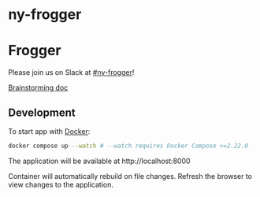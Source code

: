 # ny-frogger

# Frogger

Please join us on Slack at [#ny-frogger](https://nyttechguild.slack.com/archives/C07V5DBJ4SV)!

[Brainstorming doc](https://docs.google.com/document/d/1-DpLnqJBtS9f0qsy528kmM0d71bzCQsQ2j_P4LB0f6g/edit?usp=sharing)

## Development

To start app with [Docker](https://www.docker.com/products/docker-desktop/):

```sh
docker compose up --watch # --watch requires Docker Compose >=2.22.0
```

The application will be available at http://localhost:8000

Container will automatically rebuild on file changes. Refresh the browser to view changes to the application.